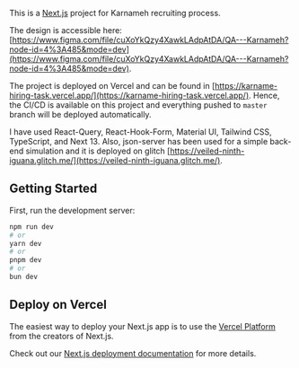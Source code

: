This is a [Next.js](https://nextjs.org/) project for Karnameh recruiting process. 

The design is accessible here: [https://www.figma.com/file/cuXoYkQzy4XawkLAdpAtDA/QA---Karnameh?node-id=4%3A485&mode=dev](https://www.figma.com/file/cuXoYkQzy4XawkLAdpAtDA/QA---Karnameh?node-id=4%3A485&mode=dev).

The project is deployed on Vercel and can be found in [https://karname-hiring-task.vercel.app/](https://karname-hiring-task.vercel.app/). Hence, the CI/CD is available on this project and everything pushed to `master` branch will be deployed automatically.

I have used React-Query, React-Hook-Form, Material UI, Tailwind CSS, TypeScript, and Next 13. Also, json-server has been used  for a simple back-end simulation and it is deployed on glitch [https://veiled-ninth-iguana.glitch.me/](https://veiled-ninth-iguana.glitch.me/). 



## Getting Started

First, run the development server:

```bash
npm run dev
# or
yarn dev
# or
pnpm dev
# or
bun dev
```

## Deploy on Vercel

The easiest way to deploy your Next.js app is to use the [Vercel Platform](https://vercel.com/new?utm_medium=default-template&filter=next.js&utm_source=create-next-app&utm_campaign=create-next-app-readme) from the creators of Next.js.

Check out our [Next.js deployment documentation](https://nextjs.org/docs/deployment) for more details.
